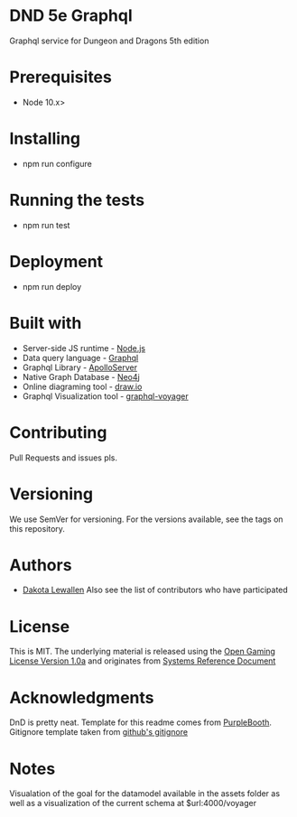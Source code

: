 # DND 5e Graphql
Graphql service for Dungeon and Dragons 5th edition

# Prerequisites
* Node 10.x>

# Installing
* npm run configure

# Running the tests
* npm run test

# Deployment
* npm run deploy

# Built with
* Server-side JS runtime - [Node.js](https://nodejs.org/en/)
* Data query language - [Graphql](https://graphql.org)
* Graphql Library - [ApolloServer](https://www.apollographql.com)
* Native Graph Database - [Neo4j](https://neo4j.com/developer/javascript/)
* Online diagraming tool - [draw.io](https://draw.io)
* Graphql Visualization tool - [graphql-voyager](https://github.com/APIs-guru/graphql-voyager)

# Contributing
Pull Requests and issues pls.

# Versioning
We use SemVer for versioning. For the versions available, see the tags on this repository.

# Authors
- [Dakota Lewallen](https://github.com/IamFlowZ)
Also see the list of contributors who have participated

# License
This is MIT. The underlying material
is released using the [Open Gaming License Version 1.0a](https://www.wizards.com/default.asp?x=d20/oglfaq/20040123f) and originates from [Systems Reference Document](https://media.wizards.com/2016/downloads/DND/SRD-OGL_V5.1.pdf)

# Acknowledgments
DnD is pretty neat. Template for this readme comes from [PurpleBooth](https://gist.github.com/PurpleBooth/109311bb0361f32d87a2). Gitignore template taken from [github's gitignore](https://github.com/github/gitignore)

# Notes
Visualation of the goal for the datamodel available in the assets folder as well as a visualization of the current schema at $url:4000/voyager